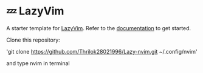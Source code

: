 # 💤 LazyVim

A starter template for [LazyVim](https://github.com/LazyVim/LazyVim).
Refer to the [documentation](https://lazyvim.github.io/installation) to get started.


Clone this repository:

'git clone https://github.com/Thrilok28021996/Lazy-nvim.git ~/.config/nvim'

and type nvim in terminal
